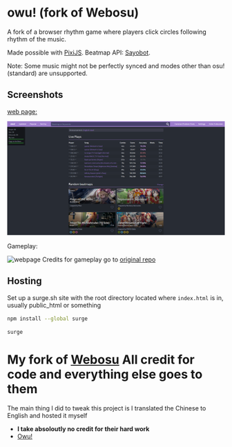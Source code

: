 # owu!  (fork of Webosu)

A fork of a browser rhythm game where players click circles following rhythm of the music.

Made possible with [PixiJS](https://www.pixijs.com). Beatmap API: [Sayobot](https://osu.sayobot.cn).

Note: Some music might not be perfectly synced and modes other than osu! (standard) are unsupported.

## Screenshots

[web page:](http://owu.surge.sh/)

![webpage](screenshots/SS1.png)

Gameplay:

![webpage](screenshots/clip3.gif)
Credits for gameplay go to [original repo](https://github.com/111116/webosu)
## Hosting

Set up a surge.sh site with the root directory located where `index.html` is in, usually public_html or something

```bash
npm install --global surge
```
```bash
surge
```




# My fork of [Webosu](https://github.com/111116/webosu) All credit for code and everything else goes to them
The main thing I did to tweak this project is I translated the Chinese to English and hosted it myself
+ **I take absoloutly no credit for their hard work**
+ [Owu!](http://owu.surge.sh/index.html)
